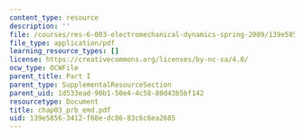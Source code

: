 ```yaml
---
content_type: resource
description: ''
file: /courses/res-6-003-electromechanical-dynamics-spring-2009/139e58563412f68edc8683c6c6ea2685_chap03_prb_emd.pdf
file_type: application/pdf
learning_resource_types: []
license: https://creativecommons.org/licenses/by-nc-sa/4.0/
ocw_type: OCWFile
parent_title: Part I
parent_type: SupplementalResourceSection
parent_uid: 1d533ead-90b1-50e4-4c58-80d43b5bf142
resourcetype: Document
title: chap03_prb_emd.pdf
uid: 139e5856-3412-f68e-dc86-83c6c6ea2685
---
```

